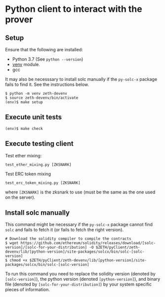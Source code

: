 # Python client to interact with the prover

## Setup

Ensure that the following are installed:

- Python 3.7  (See `python --version`)
- [venv](https://docs.python.org/3/library/venv.html#module-venv) module.
- gcc

It may also be necesssary to install solc manually if the `py-solc-x` package
fails to find it.  See the instructions below.

```console
$ python -m venv zeth-devenv
$ source zeth-devenv/bin/activate
(env)$ make setup
```

## Execute unit tests

```console
(env)$ make check
```

## Execute testing client

Test ether mixing:
```console
test_ether_mixing.py [ZKSNARK]
```

Test ERC token mixing
```console
test_erc_token_mixing.py [ZKSNARK]
```

where `[ZKSNARK]` is the zksnark to use (must be the same as the one used on
the server).

## Install solc manually

This command might be necessary if the `py-solc-x` package cannot find `solc`
and fails to fetch it (or fails to fetch the right version).

```console
# Download the solidity compiler to compile the contracts
$ wget https://github.com/ethereum/solidity/releases/download/[solc-version]/[solc-for-your-distribution] -O $ZETH/pyClient/zeth-devenv/lib/[python-version]/site-packages/solcx/bin/solc-[solc-version]
$ chmod +x $ZETH/pyClient/zeth-devenv/lib/[python-version]/site-packages/solcx/bin/solc-[solc-version]
```

To run this command you need to replace the solidity version (denoted by
`[solc-version]`), the python version (denoted `[python-version]`), and binary
file (denoted by `[solc-for-your-distribution]`) by your system specific pieces
of information.
